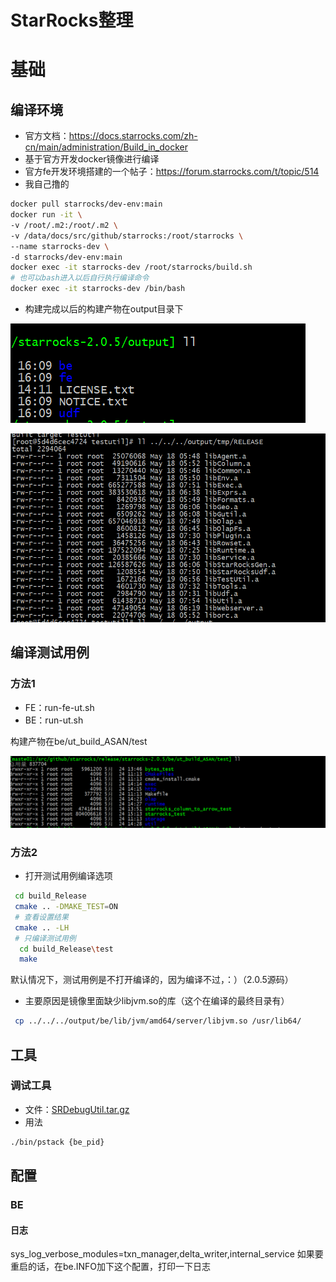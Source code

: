 # StarRocks整理

# 基础

## 编译环境

- 官方文档：https://docs.starrocks.com/zh-cn/main/administration/Build_in_docker
- 基于官方开发docker镜像进行编译
- 官方fe开发环境搭建的一个帖子：https://forum.starrocks.com/t/topic/514
- 我自己撸的



```bash
docker pull starrocks/dev-env:main
docker run -it \
-v /root/.m2:/root/.m2 \
-v /data/docs/src/github/starrocks:/root/starrocks \
--name starrocks-dev \
-d starrocks/dev-env:main
docker exec -it starrocks-dev /root/starrocks/build.sh
# 也可以bash进入以后自行执行编译命令
docker exec -it starrocks-dev /bin/bash
```
- 构建完成以后的构建产物在output目录下

![1652941941681](images/1652941941681.png)

![1652943512882](images/1652943512882.png)

## 编译测试用例

### 方法1

- FE：run-fe-ut.sh
- BE：run-ut.sh

构建产物在be/ut_build_ASAN/test

![1653391269015](images/1653391269015.png)

### 方法2

- 打开测试用例编译选项

```bash
 cd build_Release
 cmake .. -DMAKE_TEST=ON
 # 查看设置结果
 cmake .. -LH
 # 只编译测试用例
  cd build_Release\test
  make
```



默认情况下，测试用例是不打开编译的，因为编译不过，：）（2.0.5源码）

- 主要原因是镜像里面缺少libjvm.so的库（这个在编译的最终目录有）

```bash
 cp ../../../output/be/lib/jvm/amd64/server/libjvm.so /usr/lib64/
```

## 工具

### 调试工具

- 文件：[SRDebugUtil.tar.gz](/bigdata/doris/SRDebugUtil.tar.gz ":ignore")
- 用法

```bash
./bin/pstack {be_pid}
```







## 配置

### BE

#### 日志

sys_log_verbose_modules=txn_manager,delta_writer,internal_service
如果要重启的话，在be.INFO加下这个配置，打印一下日志